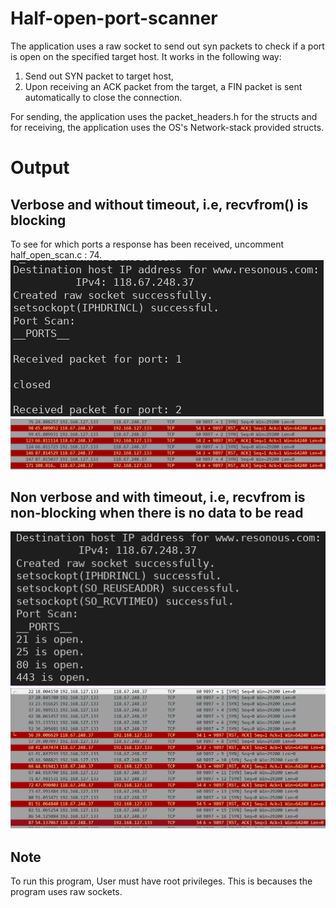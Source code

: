 # Half-open-port-scanner
The application uses a raw socket to send out syn packets to check if a port is open on the specified target host.
It works in the following way:
  1. Send out SYN packet to target host,
  2. Upon receiving an ACK packet from the target, a FIN packet is sent automatically to close the connection.

For sending, the application uses the packet_headers.h for the structs and for receiving, the application uses 
the OS's Network-stack provided structs.

# Output
## Verbose and without timeout, i.e, recvfrom() is blocking
To see for which ports a response has been received, uncomment half_open_scan.c : 74.
![](/imgs/output1.png)
![](/imgs/wireshark1.png)

## Non verbose and with timeout, i.e, recvfrom is non-blocking when there is no data to be read

![](/imgs/output_with_timeout.png)
![](/imgs/wireshark2.png)

## Note 
To run this program, User must have root privileges. This is becauses the program uses raw sockets.
